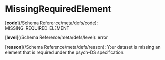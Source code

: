 # MissingRequiredElement

[**code**](/Schema Reference/meta/defs/code): MISSING_REQUIRED_ELEMENT

[**level**](/Schema Reference/meta/defs/level): error

[**reason**](/Schema Reference/meta/defs/reason): Your dataset is missing an element that is required under the psych-DS specification.